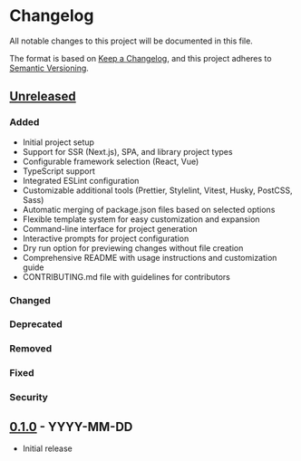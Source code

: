 # Changelog

All notable changes to this project will be documented in this file.

The format is based on [Keep a Changelog](https://keepachangelog.com/en/1.0.0/),
and this project adheres to [Semantic Versioning](https://semver.org/spec/v2.0.0.html).

## [Unreleased]

### Added
- Initial project setup
- Support for SSR (Next.js), SPA, and library project types
- Configurable framework selection (React, Vue)
- TypeScript support
- Integrated ESLint configuration
- Customizable additional tools (Prettier, Stylelint, Vitest, Husky, PostCSS, Sass)
- Automatic merging of package.json files based on selected options
- Flexible template system for easy customization and expansion
- Command-line interface for project generation
- Interactive prompts for project configuration
- Dry run option for previewing changes without file creation
- Comprehensive README with usage instructions and customization guide
- CONTRIBUTING.md file with guidelines for contributors

### Changed

### Deprecated

### Removed

### Fixed

### Security

## [0.1.0] - YYYY-MM-DD
- Initial release

[Unreleased]: https://github.com/yourusername/boilerplate-generator/compare/v0.1.0...HEAD
[0.1.0]: https://github.com/yourusername/boilerplate-generator/releases/tag/v0.1.0